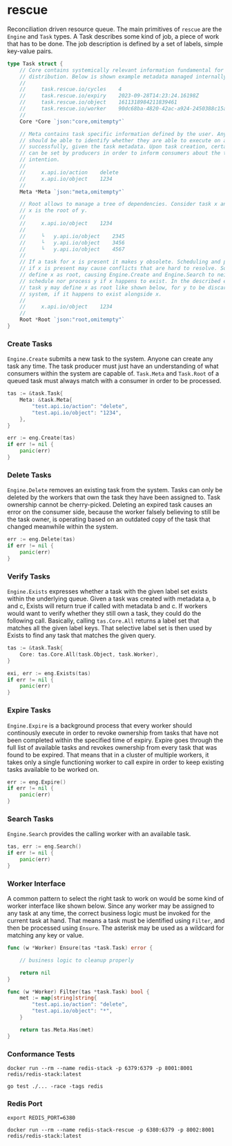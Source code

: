 # rescue

Reconciliation driven resource queue. The main primitives of `rescue` are the
`Engine` and `Task` types. A Task describes some kind of job, a piece of work
that has to be done. The job description is defined by a set of labels, simple
key-value pairs.

```go
type Task struct {
	// Core contains systemically relevant information fundamental for task
	// distribution. Below is shown example metadata managed internally.
	//
	//     task.rescue.io/cycles    4
	//     task.rescue.io/expiry    2023-09-28T14:23:24.16198Z
	//     task.rescue.io/object    1611318984211839461
	//     task.rescue.io/worker    90dc68ba-4820-42ac-a924-2450388c15a6
	//
	Core *Core `json:"core,omitempty"`

	// Meta contains task specific information defined by the user. Any worker
	// should be able to identify whether they are able to execute on a task
	// successfully, given the task metadata. Upon task creation, certain metadata
	// can be set by producers in order to inform consumers about the task's
	// intention.
	//
	//     x.api.io/action    delete
	//     x.api.io/object    1234
	//
	Meta *Meta `json:"meta,omitempty"`

	// Root allows to manage a tree of dependencies. Consider task x and y, where
	// x is the root of y.
	//
	//     x.api.io/object    1234
	//
	//     └   y.api.io/object    2345
	//     └   y.api.io/object    3456
	//     └   y.api.io/object    4567
	//
	// If a task for x is present it makes y obsolete. Scheduling and processing y
	// if x is present may cause conflicts that are hard to resolve. So y may
	// define x as root, causing Engine.Create and Engine.Search to neither
	// schedule nor process y if x happens to exist. In the described example,
	// task y may define x as root like shown below, for y to be discarded by the
	// system, if it happens to exist alongside x.
	//
	//     x.api.io/object    1234
	//
	Root *Root `json:"root,omitempty"`
}
```



### Create Tasks

`Engine.Create` submits a new task to the system. Anyone can create any task any
time. The task producer must just have an understanding of what consumers within
the system are capable of. `Task.Meta` and `Task.Root` of a queued task must
always match with a consumer in order to be processed.

```go
tas := &task.Task{
	Meta: &task.Meta{
		"test.api.io/action": "delete",
		"test.api.io/object": "1234",
	},
}

err := eng.Create(tas)
if err != nil {
	panic(err)
}
```



### Delete Tasks

`Engine.Delete` removes an existing task from the system. Tasks can only be
deleted by the workers that own the task they have been assigned to. Task
ownership cannot be cherry-picked. Deleting an expired task causes an error on
the consumer side, because the worker falsely believing to still be the task
owner, is operating based on an outdated copy of the task that changed meanwhile
within the system.

```go
err := eng.Delete(tas)
if err != nil {
	panic(err)
}
```



### Verify Tasks

`Engine.Exists` expresses whether a task with the given label set exists within
the underlying queue. Given a task was created with metadata a, b and c, Exists
will return true if called with metadata b and c. If workers would want to
verify whether they still own a task, they could do the following call.
Basically, calling `tas.Core.All` returns a label set that matches all the given
label keys. That selective label set is then used by Exists to find any task
that matches the given query.

```go
tas := &task.Task{
	Core: tas.Core.All(task.Object, task.Worker),
}

exi, err := eng.Exists(tas)
if err != nil {
	panic(err)
}
```



### Expire Tasks

`Engine.Expire` is a background process that every worker should continously
execute in order to revoke ownership from tasks that have not been completed
within the specified time of expiry. Expire goes through the full list of
available tasks and revokes ownership from every task that was found to be
expired. That means that in a cluster of multiple workers, it takes only a
single functioning worker to call expire in order to keep existing tasks
available to be worked on.

```go
err := eng.Expire()
if err != nil {
	panic(err)
}
```



### Search Tasks

`Engine.Search` provides the calling worker with an available task.

```go
tas, err := eng.Search()
if err != nil {
	panic(err)
}
```



### Worker Interface

A common pattern to select the right task to work on would be some kind of
worker interface like shown below. Since any worker may be assigned to any task
at any time, the correct business logic must be invoked for the current task at
hand. That means a task must be identified using `Filter`, and then be processed
using `Ensure`. The asterisk may be used as a wildcard for matching any key or
value.

```go
func (w *Worker) Ensure(tas *task.Task) error {

	// business logic to cleanup properly

	return nil
}

func (w *Worker) Filter(tas *task.Task) bool {
	met := map[string]string{
		"test.api.io/action": "delete",
		"test.api.io/object": "*",
	}

	return tas.Meta.Has(met)
}
```



### Conformance Tests

```
docker run --rm --name redis-stack -p 6379:6379 -p 8001:8001 redis/redis-stack:latest
```

```
go test ./... -race -tags redis
```



### Redis Port

```
export REDIS_PORT=6380
```

```
docker run --rm --name redis-stack-rescue -p 6380:6379 -p 8002:8001 redis/redis-stack:latest
```
